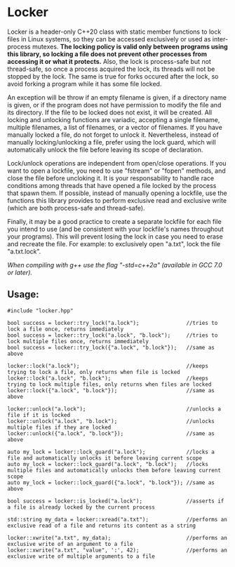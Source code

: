 # Locker

Locker is a header-only C++20 class with static member functions to lock files in Linux systems, so they can be accessed exclusively or used as inter-process mutexes. **The locking policy is valid only between programs using this library, so locking a file does not prevent other processes from accessing it or what it protects.** Also, the lock is process-safe but not thread-safe, so once a process acquired the lock, its threads will not be stopped by the lock. The same is true for forks occured after the lock, so avoid forking a program while it has some file locked.

An exception will be throw if an empty filename is given, if a directory name is given, or if the program does not have permission to modify the file and its directory. If the file to be locked does not exist, it will be created. All locking and unlocking functions are variadic, accepting a single filename, multiple filenames, a list of filenames, or a vector of filenames. If you have manually locked a file, do not forget to unlock it. Nevertheless, instead of manually locking/unlocking a file, prefer using the lock guard, which will automatically unlock the file before leaving its scope of declaration.

Lock/unlock operations are independent from open/close operations. If you want to open a lockfile, you need to use "fstream" or "fopen" methods, and close the file before uncloking it. It is your responsability to handle race conditions among threads that have opened a file locked by the process that spawn them. If possible, instead of manually opening a lockfile, use the functions this library provides to perform exclusive read and exclusive write (which are both process-safe and thread-safe).

Finally, it may be a good practice to create a separate lockfile for each file you intend to use (and be consistent with your lockfile's names throughout your programs). This will prevent losing the lock in case you need to erase and recreate the file. For example: to exclusively open "a.txt", lock the file "a.txt.lock".

*When compiling with g++ use the flag "-std=c++2a" (available in GCC 7.0 or later).*

## Usage:

    #include "locker.hpp"

    bool success = locker::try_lock("a.lock");               //tries to lock a file once, returns immediately
    bool success = locker::try_lock("a.lock", "b.lock");     //tries to lock multiple files once, returns immediately
    bool success = locker::try_lock({"a.lock", "b.lock"});   //same as above

    locker::lock("a.lock");                                  //keeps trying to lock a file, only returns when file is locked
    locker::lock("a.lock", "b.lock");                        //keeps trying to lock multiple files, only returns when files are locked
    locker::lock({"a.lock", "b.lock"});                      //same as above

    locker::unlock("a.lock");                                //unlocks a file if it is locked
    locker::unlock("a.lock", "b.lock");                      //unlocks multiple files if they are locked
    locker::unlock({"a.lock", "b.lock"});                    //same as above

    auto my_lock = locker::lock_guard("a.lock");             //locks a file and automatically unlocks it before leaving current scope
    auto my_lock = locker::lock_guard("a.lock", "b.lock");   //locks multiple files and automatically unlocks them before leaving current scope
    auto my_lock = locker::lock_guard({"a.lock", "b.lock"}); //same as above

    bool success = locker::is_locked("a.lock");              //asserts if a file is already locked by the current process

    std::string my_data = locker::xread("a.txt");            //performs an exclusive read of a file and returns its content as a string
    
    locker::xwrite("a.txt", my_data);                        //performs an exclusive write of an argument to a file
    locker::xwrite("a.txt", "value", ':', 42);               //performs an exclusive write of multiple arguments to a file
